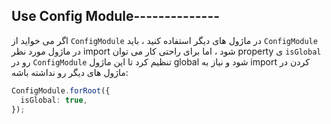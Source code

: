 ## Use Config Module--------------

اگر می خواید از `ConfigModule` در ماژول های دیگر استفاده کنید ، باید `ConfigModule` در ماژول مورد نظر import شود ، اما برای راحتی کار می توان property ی `isGlobal` رو در `ConfigModule` تنظیم کرد تا این ماژول global شود و نیاز به import کردن در ماژول های دیگر رو نداشته باشه:

```typescript
ConfigModule.forRoot({
  isGlobal: true,
});
```
